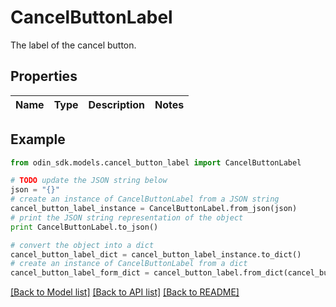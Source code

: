 # CancelButtonLabel

The label of the cancel button.

## Properties

Name | Type | Description | Notes
------------ | ------------- | ------------- | -------------

## Example

```python
from odin_sdk.models.cancel_button_label import CancelButtonLabel

# TODO update the JSON string below
json = "{}"
# create an instance of CancelButtonLabel from a JSON string
cancel_button_label_instance = CancelButtonLabel.from_json(json)
# print the JSON string representation of the object
print CancelButtonLabel.to_json()

# convert the object into a dict
cancel_button_label_dict = cancel_button_label_instance.to_dict()
# create an instance of CancelButtonLabel from a dict
cancel_button_label_form_dict = cancel_button_label.from_dict(cancel_button_label_dict)
```
[[Back to Model list]](../README.md#documentation-for-models) [[Back to API list]](../README.md#documentation-for-api-endpoints) [[Back to README]](../README.md)


